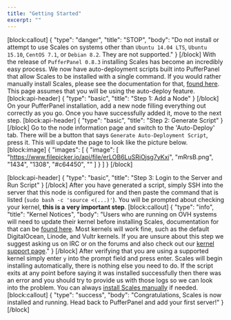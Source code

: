 ```yaml
---
title: "Getting Started"
excerpt: ""
---
```

[block:callout]
{
  "type": "danger",
  "title": "STOP",
  "body": "Do not install or attempt to use Scales on systems other than `Ubuntu 14.04 LTS`, `Ubuntu 15.10`, `CentOS 7.1`, or `Debian 8.2`. They are not supported."
}
[/block]
With the release of `PufferPanel 0.8.3` installing Scales has become an incredibly easy process. We now have auto-deployment scripts built into PufferPanel that allow Scales to be installed with a single command. If you would rather manually install Scales, please see the documentation for that, [found here](doc:manually-installing-scales). This page assumes that you will be using the auto-deploy feature.
[block:api-header]
{
  "type": "basic",
  "title": "Step 1: Add a Node"
}
[/block]
On your PufferPanel installation, add a new node filling everything out correctly as you go. Once you have successfully added it, move to the next step.
[block:api-header]
{
  "type": "basic",
  "title": "Step 2: Generate Script"
}
[/block]
Go to the node information page and switch to the 'Auto-Deploy' tab. There will be a button that says `Generate Auto-Deployment Script`, press it. This will update the page to look like the picture below.
[block:image]
{
  "images": [
    {
      "image": [
        "https://www.filepicker.io/api/file/erLOB6LuSRiOjsg7yKxi",
        "mRrsB.png",
        "1434",
        "1308",
        "#c64450",
        ""
      ]
    }
  ]
}
[/block]

[block:api-header]
{
  "type": "basic",
  "title": "Step 3: Login to the Server and Run Script"
}
[/block]
After you have generated a script, simply SSH into the server that this node is configured for and then paste the command that is listed (`sudo bash -c 'source <(...)'`). You will be prompted about checking your kernel, **this is a very important step**.
[block:callout]
{
  "type": "info",
  "title": "Kernel Notices",
  "body": "Users who are running on OVH systems will need to update their kernel before installing Scales, documentation for that can be [found here](doc:switching-ovh-kernels). Most kernels will work fine, such as the default DigitalOcean, Linode, and Vultr kernels. If you are unsure about this step we suggest asking us on IRC or on the forums and also check out our [kernel support page](doc:check-server-kernel)."
}
[/block]
After verifying that you are using a supported kernel simply enter `y` into the prompt field and press enter. Scales will begin installing automatically, there is nothing else you need to do. If the script exits at any point before saying it was installed successfully then there was an error and you should try to provide us with those logs so we can look into the problem. You can always [install Scales manually](doc:getting-started) if needed.
[block:callout]
{
  "type": "success",
  "body": "Congratulations, Scales is now installed and running. Head back to PufferPanel and add your first server!"
}
[/block]